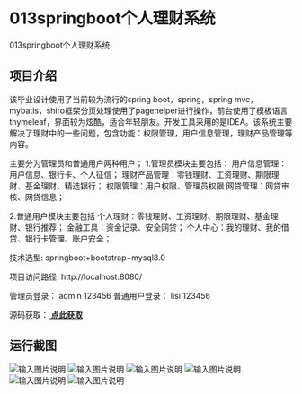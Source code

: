 # 013springboot个人理财系统
013springboot个人理财系统


## 项目介绍
该毕业设计使用了当前较为流行的spring boot，spring，spring mvc，mybatis，shiro框架分页处理使用了pagehelper进行操作，前台使用了模板语言thymeleaf，界面较为炫酷，适合年轻朋友。开发工具采用的是IDEA。该系统主要解决了理财中的一些问题，包含功能：权限管理，用户信息管理，理财产品管理等内容。

主要分为管理员和普通用户两种用户；
1.管理员模块主要包括：
用户信息管理：用户信息、银行卡、个人征信；
理财产品管理：零钱理财、工资理财、期限理财、基金理财、精选银行；
权限管理：用户权限、管理员权限
网贷管理：网贷审核、网贷信息；

2.普通用户模块主要包括
个人理财：零钱理财、工资理财、期限理财、基金理财、银行推荐；
金融工具：资金记录、安全网贷；
个人中心：我的理财、我的借贷、银行卡管理、账户安全；

技术选型: springboot+bootstrap+mysql8.0

项目访问路径:
http://localhost:8080/

管理员登录： admin  123456
普通用户登录： lisi  123456

源码获取：[ **点此获取** ](http://www.shuyue.fun/index.php?type=productinfo&id=162)

## 运行截图
![输入图片说明](https://images.gitee.com/uploads/images/2021/0319/001707_90d2780a_863230.png "屏幕截图.png")
![输入图片说明](https://images.gitee.com/uploads/images/2021/0319/001716_c5e95a7a_863230.png "屏幕截图.png")
![输入图片说明](https://images.gitee.com/uploads/images/2021/0319/001726_9a4a3296_863230.png "屏幕截图.png")
![输入图片说明](https://images.gitee.com/uploads/images/2021/0319/001736_852e2635_863230.png "屏幕截图.png")
![输入图片说明](https://images.gitee.com/uploads/images/2021/0319/001744_36cf0a23_863230.png "屏幕截图.png")
![输入图片说明](https://images.gitee.com/uploads/images/2021/0319/001753_75ac9fab_863230.png "屏幕截图.png")


